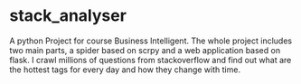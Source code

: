 # stack_analyser
A python Project for course Business Intelligent. The whole project includes two main parts, a spider based on scrpy and a web application based on flask. I crawl millions of questions from stackoverflow and find out what are the hottest tags for every day and how they change with time.
